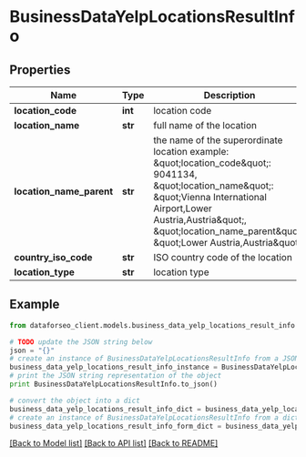 # BusinessDataYelpLocationsResultInfo


## Properties

Name | Type | Description | Notes
------------ | ------------- | ------------- | -------------
**location_code** | **int** | location code | [optional] 
**location_name** | **str** | full name of the location | [optional] 
**location_name_parent** | **str** | the name of the superordinate location example: \&quot;location_code\&quot;: 9041134, \&quot;location_name\&quot;: \&quot;Vienna International Airport,Lower Austria,Austria\&quot;, \&quot;location_name_parent\&quot;: \&quot;Lower Austria,Austria\&quot; | [optional] 
**country_iso_code** | **str** | ISO country code of the location | [optional] 
**location_type** | **str** | location type | [optional] 

## Example

```python
from dataforseo_client.models.business_data_yelp_locations_result_info import BusinessDataYelpLocationsResultInfo

# TODO update the JSON string below
json = "{}"
# create an instance of BusinessDataYelpLocationsResultInfo from a JSON string
business_data_yelp_locations_result_info_instance = BusinessDataYelpLocationsResultInfo.from_json(json)
# print the JSON string representation of the object
print BusinessDataYelpLocationsResultInfo.to_json()

# convert the object into a dict
business_data_yelp_locations_result_info_dict = business_data_yelp_locations_result_info_instance.to_dict()
# create an instance of BusinessDataYelpLocationsResultInfo from a dict
business_data_yelp_locations_result_info_form_dict = business_data_yelp_locations_result_info.from_dict(business_data_yelp_locations_result_info_dict)
```
[[Back to Model list]](../README.md#documentation-for-models) [[Back to API list]](../README.md#documentation-for-api-endpoints) [[Back to README]](../README.md)


